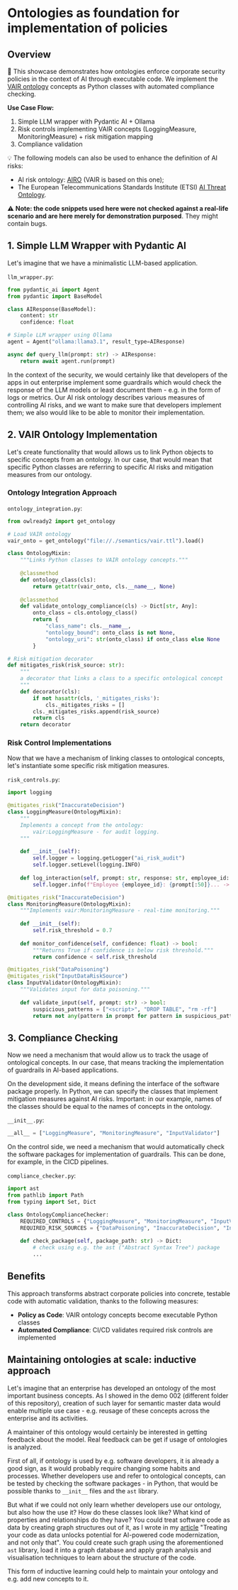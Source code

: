 # Ontologies as foundation for implementation of policies

## Overview

📝 This showcase demonstrates how ontologies enforce corporate security policies in the context of AI through executable code. We implement the [VAIR ontology](https://delaramglp.github.io/vair/) concepts as Python classes with automated compliance checking.

**Use Case Flow:**
1. Simple LLM wrapper with Pydantic AI + Ollama  
2. Risk controls implementing VAIR concepts (LoggingMeasure, MonitoringMeasure) + risk mitigation mapping
3. Compliance validation

💡 The following models can also be used to enhance the definition of AI risks:
- AI risk ontology: [AIRO](https://delaramglp.github.io/airo/) (VAIR is based on this one);
- The European Telecommunications Standards Institute (ETSI) [AI Threat Ontology](https://www.etsi.org/deliver/etsi_gr/SAI/001_099/001/01.01.01_60/gr_SAI001v010101p.pdf).

⚠️ **Note: the code snippets used here were not checked against a real-life scenario and are here merely for demonstration purposed**. They might contain bugs.

## 1. Simple LLM Wrapper with Pydantic AI

Let's imagine that we have a minimalistic LLM-based application.

`llm_wrapper.py`:
```python
from pydantic_ai import Agent
from pydantic import BaseModel

class AIResponse(BaseModel):
    content: str
    confidence: float

# Simple LLM wrapper using Ollama
agent = Agent("ollama:llama3.1", result_type=AIResponse)

async def query_llm(prompt: str) -> AIResponse:
    return await agent.run(prompt)
```

In the context of the security, we would certainly like that developers of the apps in out enterprise implement some guardrails which would check the response of the LLM models or least document them - e.g. in the form of logs or metrics. Our AI risk ontology describes various measures of controlling AI risks, and we want to make sure that developers implement them; we also would like to be able to monitor their implementation.

## 2. VAIR Ontology Implementation

Let's create functionality that would allows us to link Python objects to specific concepts from an ontology. In our case, that would mean that specific Python classes are referring to specific AI risks and mitigation measures from our ontology.

### Ontology Integration Approach

`ontology_integration.py`:
```python
from owlready2 import get_ontology

# Load VAIR ontology
vair_onto = get_ontology("file://./semantics/vair.ttl").load()

class OntologyMixin:
    """Links Python classes to VAIR ontology concepts."""
    
    @classmethod
    def ontology_class(cls):
        return getattr(vair_onto, cls.__name__, None)
    
    @classmethod
    def validate_ontology_compliance(cls) -> Dict[str, Any]:
        onto_class = cls.ontology_class()
        return {
            "class_name": cls.__name__,
            "ontology_bound": onto_class is not None,
            "ontology_uri": str(onto_class) if onto_class else None
        }

# Risk mitigation decorator
def mitigates_risk(risk_source: str):
    """
    a decorator that links a class to a specific ontological concept
    """
    def decorator(cls):
        if not hasattr(cls, '_mitigates_risks'):
            cls._mitigates_risks = []
        cls._mitigates_risks.append(risk_source)
        return cls
    return decorator
```

### Risk Control Implementations

Now that we have a mechanism of linking classes to ontological concepts, let's instantiate some specific risk mitigation measures.

`risk_controls.py`:
```python
import logging

@mitigates_risk("InaccurateDecision")
class LoggingMeasure(OntologyMixin):
    """
    Implements a concept from the ontology:
        vair:LoggingMeasure - for audit logging.
    """
    
    def __init__(self):
        self.logger = logging.getLogger("ai_risk_audit")
        self.logger.setLevel(logging.INFO)
    
    def log_interaction(self, prompt: str, response: str, employee_id: str):
        self.logger.info(f"Employee {employee_id}: {prompt[:50]}... -> {response[:50]}...")

@mitigates_risk("InaccurateDecision")
class MonitoringMeasure(OntologyMixin):
    """Implements vair:MonitoringMeasure - real-time monitoring."""
    
    def __init__(self):
        self.risk_threshold = 0.7
    
    def monitor_confidence(self, confidence: float) -> bool:
        """Returns True if confidence is below risk threshold."""
        return confidence < self.risk_threshold

@mitigates_risk("DataPoisoning")
@mitigates_risk("InputDataRiskSource") 
class InputValidator(OntologyMixin):
    """Validates input for data poisoning."""
    
    def validate_input(self, prompt: str) -> bool:
        suspicious_patterns = ["<script>", "DROP TABLE", "rm -rf"]
        return not any(pattern in prompt for pattern in suspicious_patterns)
```

## 3. Compliance Checking

Now we need a mechanism that would allow us to track the usage of ontological concepts. In our case, that means tracking the implementation of guardrails in AI-based applications.

On the development side, it means defining the interface of the software package properly. In Python, we can specify the classes that implement mitigation measures against AI risks. Important: in our example, names of the classes should be equal to the names of concepts in the ontology.

`__init__.py`:
```python
__all__ = ["LoggingMeasure", "MonitoringMeasure", "InputValidator"]
```

On the control side, we need a mechanism that would automatically check the software packages for implementation of guardrails. This can be done, for example, in the CICD pipelines.

`compliance_checker.py`:
```python
import ast
from pathlib import Path
from typing import Set, Dict

class OntologyComplianceChecker:
    REQUIRED_CONTROLS = {"LoggingMeasure", "MonitoringMeasure", "InputValidator"}
    REQUIRED_RISK_SOURCES = {"DataPoisoning", "InaccurateDecision", "InputDataRiskSource"}
    
    def check_package(self, package_path: str) -> Dict:
        # check using e.g. the ast ("Abstract Syntax Tree") package
        ...
```

## Benefits

This approach transforms abstract corporate policies into concrete, testable code with automatic validation, thanks to the following measures:
- **Policy as Code**: VAIR ontology concepts become executable Python classes
- **Automated Compliance**: CI/CD validates required risk controls are implemented  


## Maintaining ontologies at scale: inductive approach

Let's imagine that an enterprise has developed an ontology of the most important business concepts. As I showed in the demo 002 (different folder of this repository), creation of such layer for semantic master data would enable multiple use case - e.g. reusage of these concepts across the enterprise and its activities.

A maintainer of this ontology would certainly be interested in getting feedback about the model. Real feedback can be get if usage of ontologies is analyzed.

First of all, if ontology is used by e.g. software developers, it is already a good sign, as it would probably require changing some habits and processes. Whether developers use and refer to ontological concepts, can be tested by checking the software packages - in Python, that would be possible thanks to `__init__` files and the `ast` library.

But what if we could not only learn whether developers use our ontology, but also how the use it? How do these classes look like? What kind of properties and relationships do they have? You could treat software code as data by creating graph structures out of it, as I wrote in my [article](https://medium.com/analysts-corner/treating-your-code-as-data-unlocks-potential-for-ai-powered-code-modernization-not-just-3fe9c1105be1) "Treating your code as data unlocks potential for AI-powered code modernization, and not only that". You could create such graph using the aforementioned `ast` library, load it into a graph database and apply graph analysis and visualisation techniques to learn about the structure of the code.

This form of inductive learning could help to maintain your ontology and e.g. add new concepts to it.
